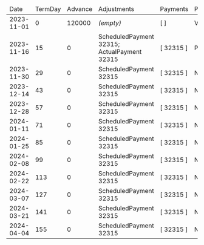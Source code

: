 <table><thead><tr><td>Date</td><td>TermDay</td><td>Advance</td><td>Adjustments</td><td>Payments</td><td>PaymentStatus</td><td>NewInterest</td><td>NewPenaltyCharges</td><td>PrincipalPortion</td><td>ProductFeesPortion</td><td>InterestPortion</td><td>PenaltyChargesPortion</td><td>ProductFeesRefund</td><td>PrincipalBalance</td><td>ProductFeesBalance</td><td>InterestBalance</td><td>PenaltyChargesBalance</td></tr></thead><tbody><tr><td>2023-11-01</td><td>0</td><td>120000</td><td><i>(empty)</i></td><td>[  ]</td><td>ValueNone</td><td>0</td><td>0</td><td>0</td><td>0</td><td>0</td><td>0</td><td>0</td><td>120000</td><td>227364</td><td>0</td><td>0</td></tr><tr><td>2023-11-16</td><td>15</td><td>0</td><td>ScheduledPayment 32315; ActualPayment 32315</td><td>[ 32315 ]</td><td>PaymentMade</td><td>1420</td><td>0</td><td>10673</td><td>20222</td><td>1420</td><td>0</td><td>0</td><td>109327</td><td>207142</td><td>0</td><td>0</td></tr><tr><td>2023-11-30</td><td>29</td><td>0</td><td>ScheduledPayment 32315</td><td>[ 32315 ]</td><td>NotYetDue</td><td>1208</td><td>0</td><td>10746</td><td>20361</td><td>1208</td><td>0</td><td>0</td><td>98581</td><td>186781</td><td>0</td><td>0</td></tr><tr><td>2023-12-14</td><td>43</td><td>0</td><td>ScheduledPayment 32315</td><td>[ 32315 ]</td><td>NotYetDue</td><td>1089</td><td>0</td><td>10787</td><td>20439</td><td>1089</td><td>0</td><td>0</td><td>87794</td><td>166342</td><td>0</td><td>0</td></tr><tr><td>2023-12-28</td><td>57</td><td>0</td><td>ScheduledPayment 32315</td><td>[ 32315 ]</td><td>NotYetDue</td><td>970</td><td>0</td><td>10828</td><td>20517</td><td>970</td><td>0</td><td>0</td><td>76966</td><td>145825</td><td>0</td><td>0</td></tr><tr><td>2024-01-11</td><td>71</td><td>0</td><td>ScheduledPayment 32315</td><td>[ 32315 ]</td><td>NotYetDue</td><td>850</td><td>0</td><td>10870</td><td>20595</td><td>850</td><td>0</td><td>0</td><td>66096</td><td>125230</td><td>0</td><td>0</td></tr><tr><td>2024-01-25</td><td>85</td><td>0</td><td>ScheduledPayment 32315</td><td>[ 32315 ]</td><td>NotYetDue</td><td>730</td><td>0</td><td>10911</td><td>20674</td><td>730</td><td>0</td><td>0</td><td>55185</td><td>104556</td><td>0</td><td>0</td></tr><tr><td>2024-02-08</td><td>99</td><td>0</td><td>ScheduledPayment 32315</td><td>[ 32315 ]</td><td>NotYetDue</td><td>610</td><td>0</td><td>10953</td><td>20752</td><td>610</td><td>0</td><td>0</td><td>44232</td><td>83804</td><td>0</td><td>0</td></tr><tr><td>2024-02-22</td><td>113</td><td>0</td><td>ScheduledPayment 32315</td><td>[ 32315 ]</td><td>NotYetDue</td><td>489</td><td>0</td><td>10995</td><td>20831</td><td>489</td><td>0</td><td>0</td><td>33237</td><td>62973</td><td>0</td><td>0</td></tr><tr><td>2024-03-07</td><td>127</td><td>0</td><td>ScheduledPayment 32315</td><td>[ 32315 ]</td><td>NotYetDue</td><td>367</td><td>0</td><td>11037</td><td>20911</td><td>367</td><td>0</td><td>0</td><td>22200</td><td>42062</td><td>0</td><td>0</td></tr><tr><td>2024-03-21</td><td>141</td><td>0</td><td>ScheduledPayment 32315</td><td>[ 32315 ]</td><td>NotYetDue</td><td>245</td><td>0</td><td>11079</td><td>20991</td><td>245</td><td>0</td><td>0</td><td>11121</td><td>21071</td><td>0</td><td>0</td></tr><tr><td>2024-04-04</td><td>155</td><td>0</td><td>ScheduledPayment 32315</td><td>[ 32315 ]</td><td>NotYetDue</td><td>123</td><td>0</td><td>11121</td><td>21071</td><td>123</td><td>0</td><td>0</td><td>0</td><td>0</td><td>0</td><td>0</td></tr></tbody></table>